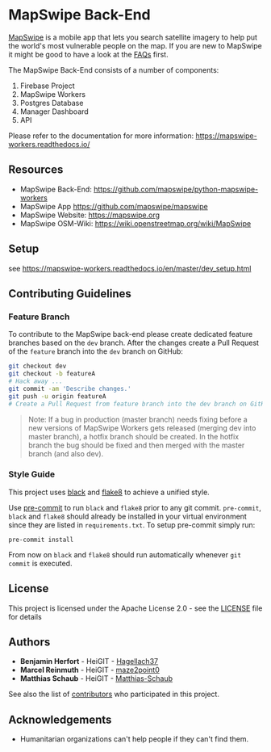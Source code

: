 # MapSwipe Back-End

[MapSwipe](http://mapswipe.org/) is a mobile app that lets you search satellite imagery to help put the world's most vulnerable people on the map. If you are new to MapSwipe it might be good to have a look at the [FAQs](http://mapswipe.org/faq.html) first.

The MapSwipe Back-End consists of a number of components:

1. Firebase Project
2. MapSwipe Workers
4. Postgres Database
3. Manager Dashboard
5. API

Please refer to the documentation for more information: https://mapswipe-workers.readthedocs.io/


## Resources

- MapSwipe Back-End: https://github.com/mapswipe/python-mapswipe-workers
- MapSwipe App https://github.com/mapswipe/mapswipe
- MapSwipe Website: https://mapswipe.org
- MapSwipe OSM-Wiki: https://wiki.openstreetmap.org/wiki/MapSwipe


## Setup 

see https://mapswipe-workers.readthedocs.io/en/master/dev_setup.html

## Contributing Guidelines

### Feature Branch

To contribute to the MapSwipe back-end please create dedicated feature branches based on the `dev` branch. After the changes create a Pull Request of the `feature` branch into the `dev` branch on GitHub:

```bash
git checkout dev
git checkout -b featureA
# Hack away ...
git commit -am 'Describe changes.'
git push -u origin featureA
# Create a Pull Request from feature branch into the dev branch on GitHub.
```

> Note: If a bug in production (master branch) needs fixing before a new versions of MapSwipe Workers gets released (merging dev into master branch), a hotfix branch should be created. In the hotfix branch the bug should be fixed and then merged with the master branch (and also dev).


### Style Guide

This project uses [black](https://github.com/psf/black) and [flake8](https://gitlab.com/pycqa/flake8) to achieve a unified style.

Use [pre-commit](https://pre-commit.com/) to run `black` and `flake8` prior to any git commit. `pre-commit`, `black` and `flake8` should already be installed in your virtual environment since they are listed in `requirements.txt`. To setup pre-commit simply run:

```
pre-commit install
```

From now on `black` and `flake8` should run automatically whenever `git commit` is executed.


## License

This project is licensed under the Apache License 2.0 - see the [LICENSE](LICENSE) file for details


## Authors

* **Benjamin Herfort** - HeiGIT - [Hagellach37](https://github.com/Hagellach37)
* **Marcel Reinmuth** - HeiGIT - [maze2point0](https://github.com/maze2point0)
* **Matthias Schaub** - HeiGIT - [Matthias-Schaub](https://github.com/Matthias-Schaub)

See also the list of [contributors](contributors.md) who participated in this project.


## Acknowledgements

* Humanitarian organizations can't help people if they can't find them.
